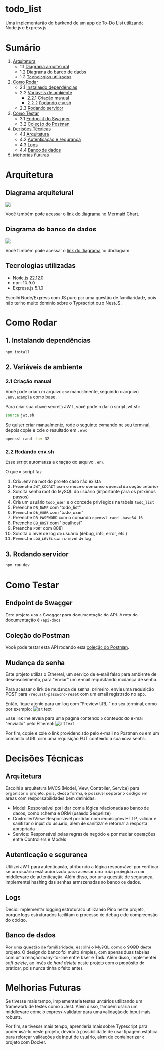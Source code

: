 # todo_list
Uma implementação do backend de um app de To-Do List utilizando Node.js e Express.js.

# Sumário
1. [Arquitetura](#arquitetura)
    - 1.1 [Diagrama arquitetural](#diagrama-arquitetural)
    - 1.2 [Diagrama do banco de dados](#diagrama-do-banco-de-dados)
    - 1.3 [Tecnologias utilizadas](#tecnologias-utilizadas)
2. [Como Rodar](#como-rodar)
    - 2.1 [Instalando dependências](#1-instalando-dependências)
    - 2.2 [Variáveis de ambiente](#2-variáveis-de-ambiente)
        - 2.2.1 [Criação manual](#21-criação-manual)
        - 2.2.2 [Rodando env.sh](#22-rodando-envsh)
    - 2.3 [Rodando servidor](#3-rodando-servidor)
3. [Como Testar](#como-testar)
    - 3.1 [Endpoint do Swagger](#endpoint-do-swagger)
    - 3.2 [Coleção do Postman](#coleção-do-postman)
4. [Decisões Técnicas](#decisões-técnicas)
    - 4.1 [Arquitetura](#arquitetura-1)
    - 4.2 [Autenticação e segurança](#autenticação-e-segurança)
    - 4.3 [Logs](#logs)
    - 4.4 [Banco de dados](#banco-de-dados)
5. [Melhorias Futuras](#melhorias-futuras)

# Arquitetura
## Diagrama arquitetural
![](imgs/architecture.png)

Você também pode acessar o [link do diagrama](https://www.mermaidchart.com/app/projects/edd1f5eb-4c9e-4fb6-a3b9-a781af77d1af/diagrams/d994d12a-dc80-4573-a5b9-4ab46a11889a/version/v0.1/edit) no Mermaid Chart.

## Diagrama do banco de dados
![](imgs/erd.png)

Você também pode acessar o [link do diagrama](https://dbdiagram.io/d/todo-683e0e0261dc3bf08d36f1a8) no dbdiagram.

## Tecnologias utilizadas
+ Node.js 22.12.0
+ npm 10.9.0
+ Express.js 5.1.0

Escolhi Node/Express com JS puro por uma questão de familiaridade, pois não tenho muito domínio sobre o Typescript ou o NestJS.

# Como Rodar
## 1. Instalando dependências
```bash
npm install
```

## 2. Variáveis de ambiente
### 2.1 Criação manual
Você pode criar um arquivo `env` manualmente, seguindo o arquivo `.env.example` como base.

Para criar sua chave secreta JWT, você pode rodar o script jwt.sh:
```bash
source jwt.sh
```

Se quiser criar manualmente, rode o seguinte comando no seu terminal, depois copie e cole o resultado em `.env`:
```bash
openssl rand -hex 32
```

### 2.2 Rodando env.sh
Esse script automatiza a criação do arquivo `.env`. 

O que o script faz:
1. Cria .env na root do projeto caso não exista
2. Preenche `JWT_SECRET` com o mesmo comando openssl da seção anterior
3. Solicita senha root do MySQL do usuário (importante para os próximos passos)
4. Cria um usuário `todo_user` e o concede privilégios na tabela `todo_list` 
5. Preenche `DB_NAME` com "todo_list"
6. Preenche `DB_USER` com "todo_user"
7. Preenche `DB_PASSWORD` com o comando `openssl rand -base64 16`
8. Preenche `DB_HOST` com "localhost"
9. Preenche `PORT` com 8081
10. Solicita o nível de log do usuário (debug, info, error, etc.)
11. Preenche `LOG_LEVEL` com o nível de log

## 3. Rodando servidor
```bash
npm run dev
```

# Como Testar
## Endpoint do Swagger
Este projeto usa o Swagger para documentação da API. A rota da documentação é `/api-docs`.

## Coleção do Postman
Você pode testar esta API rodando esta [coleção do Postman](https://jb-3144890.postman.co/workspace/JB's-Workspace~92db2518-ee27-4458-8290-11698bc12e4d/collection/45486009-9af3f929-6350-427d-9156-31cb269ae5fb?action=share&creator=45486009).

## Mudança de senha
Este projeto utiliza o Ethereal, um serviço de e-mail falso para ambiente de desenvolvimento, para "enviar" um e-mail requisitando mudança de senha. 

Para acessar o link de mudança de senha, primeiro, envie uma requisição POST para `/request-password-reset` com um email registrado no app.

Então, fique atento para um log com "Preview URL:" no seu terminal, como por exemplo:
![alt text](imgs/terminal.png)

Esse link lhe leverá para uma página contendo o conteúdo do e-mail "enviado" pelo Ethereal:
![alt text](imgs/ethereal.png)

Por fim, copie e cole o link providenciado pelo e-mail no Postman ou em um comando cURL com uma requisição PUT contendo a sua nova senha.

# Decisões Técnicas
## Arquitetura
Escolhi a arquitetura MVCS (Model, View, Controller, Service) para organizar o projeto, pois, dessa forma, é possível separar o código em áreas com responsabilidades bem definidas:
+ Model: Responsável por lidar com a lógica relacionada ao banco de dados, como schema e ORM (usando Sequelize)
+ Controller/View: Responsável por lidar com requisições HTTP, validar e sanitizar o input do usuário, além de sanitizar e retornar a resposta apropriada
+ Service: Responsável pelas regras de negócio e por mediar operações entre Controllers e Models

## Autenticação e segurança
Utilizei JWT para autenticação, atribuindo a lógica responsável por verificar se um usuário está autorizado para acessar uma rota protegida a um middleware de autenticação. Além disso, por uma questão de segurança, implementei hashing das senhas armazenadas no banco de dados.

## Logs
Decidi implementar logging estruturado utilizando Pino neste projeto, porque logs estruturados facilitam o processo de debug e de compreensão do código. 

## Banco de dados
Por uma questão de familiaridade, escolhi o MySQL como o SGBD deste projeto. O design do banco foi muito simples, com apenas duas tabelas com uma relação many-to-one entre User e Task. Além disso, implementei _soft delete_, ao invés de _hard delete_ neste projeto com o propósito de praticar, pois nunca tinha o feito antes.

# Melhorias Futuras
Se tivesse mais tempo, implementaria testes unitários utilizando um framework de testes como o Jest. Além disso, também usaria um middleware como o express-validator para uma validação de input mais robusta.

Por fim, se tivesse mais tempo, aprenderia mais sobre Typescript para poder usá-lo neste projeto, devido à possibilidade de usar tipagem estática para reforçar validações de input de usuário, além de containerizar o projeto com Docker. 